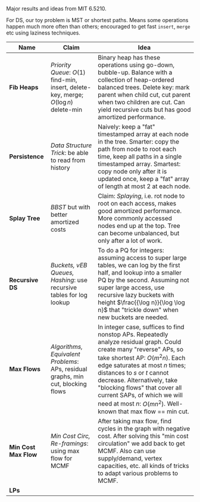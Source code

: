 Major results and ideas from MIT 6.5210.

For DS, our toy problem is MST or shortest paths. Means some operations happen much more often than others; encouraged to get fast `insert`, `merge` etc using laziness techniques.

| Name                  | Claim                                                                                | Idea                                                                                                                                                                                                                                                                                                                                                                                        |
| --------------------- | ------------------------------------------------------------------------------------ | ------------------------------------------------------------------------------------------------------------------------------------------------------------------------------------------------------------------------------------------------------------------------------------------------------------------------------------------------------------------------------------------- |
| **Fib Heaps**         | *Priority Queue*: $O(1)$ find-min, insert, delete-key, merge; $O(\log n)$ delete-min | Binary heap has these operations using go-down, bubble-up. Balance with a collection of heap-ordered balanced trees. Delete key: mark parent when child cut, cut parent when two children are cut. Can yield recursive cuts but has good amortized performance.                                                                                                                             |
| **Persistence**       | *Data Structure Trick*: be able to read from history                                 | Naively: keep a "fat" timestamped array at each node in the tree. Smarter: copy the path from node to root each time, keep all paths in a single timestamped array. Smartest: copy node only after it is updated once, keep a "fat" array of length at most 2 at each node.                                                                                                                 |
| **Splay Tree**        | *BBST* but with better amortized costs                                               | Claim: *Splaying*, i.e. rot node to root on each access, makes good amortized performance. More commonly accessed nodes end up at the top. Tree can become unbalanced, but only after a lot of work.                                                                                                                                                                                        |
| **Recursive DS**      | *Buckets, vEB Queues, Hashing*: use recursive tables for log lookup                  | To do a PQ for integers: assuming access to super large tables, we can log by the first half, and lookup into a smaller PQ by the second. Assuming not super large access, use recursive lazy buckets with height $\frac{{\log n}}{\log \log n}$ that "trickle down" when new buckets are needed.                                                                                           |
| **Max Flows**         | *Algorithms, Equivalent Problems*: APs, residual graphs, min cut, blocking flows     | In integer case, suffices to find nonstop APs. Repeatedly analyze residual graph. Could create many "reverse" APs, so take shortest AP: $O(m^{2}n)$. Each edge saturates at most $n$ times; distances to $s$ or $t$ cannot decrease. Alternatively, take "blocking flows" that cover all current SAPs, of which we will need at most $n$: $O(mn^{2})$. Well-known that max flow == min cut. |
| **Min Cost Max Flow** | *Min Cost Circ, Re-framings*: using max flow for MCMF                                | After taking max flow, find cycles in the graph with negative cost. After solving this "min cost circulation" we add back to get MCMF. Also can use supply/demand, vertex capacities, etc. all kinds of tricks to adapt various problems to MCMF.                                                                                                                                           |
| **LPs**               |                                                                                      |                                                                                                                                                                                                                                                                                                                                                                                             |
